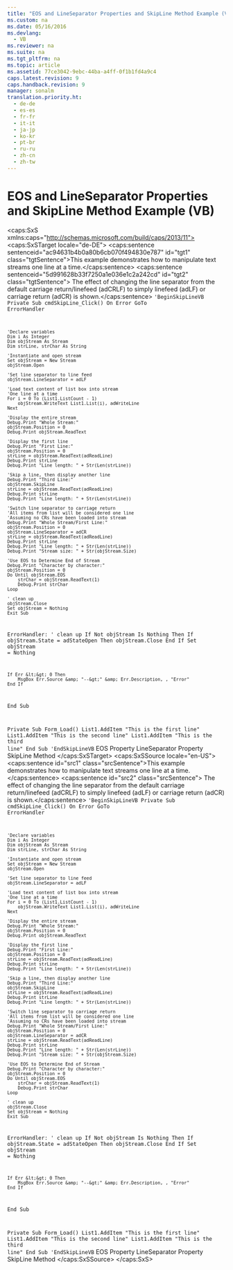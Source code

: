 ```yaml
---
title: "EOS and LineSeparator Properties and SkipLine Method Example (VB)"
ms.custom: na
ms.date: 05/16/2016
ms.devlang: 
  - VB
ms.reviewer: na
ms.suite: na
ms.tgt_pltfrm: na
ms.topic: article
ms.assetid: 77ce3042-9ebc-44ba-a4ff-0f1b1fd4a9c4
caps.latest.revision: 9
caps.handback.revision: 9
manager: sonalm
translation.priority.ht: 
  - de-de
  - es-es
  - fr-fr
  - it-it
  - ja-jp
  - ko-kr
  - pt-br
  - ru-ru
  - zh-cn
  - zh-tw
---
```

# EOS and LineSeparator Properties and SkipLine Method Example (VB)
<?xml version="1.0" encoding="utf-8"?>
<caps:SxS xmlns:caps="http://schemas.microsoft.com/build/caps/2013/11">
  <caps:SxSTarget locale="de-DE">
    <developerReferenceWithoutSyntaxDocument xsi:schemaLocation="http://ddue.schemas.microsoft.com/authoring/2003/5 http://dduestorage.blob.core.windows.net/ddueschema/developer.xsd" xmlns="http://ddue.schemas.microsoft.com/authoring/2003/5" xmlns:xlink="http://www.w3.org/1999/xlink" xmlns:xsi="http://www.w3.org/2001/XMLSchema-instance">
      <introduction>
        <para>
          <caps:sentence sentenceid="ac94631b4b0a80b6cb070f494830e787" id="tgt1" class="tgtSentence">This example demonstrates how to manipulate text streams one line at a time.</caps:sentence>
          <caps:sentence sentenceid="5d991628b33f7250a1e036e1c2a242cd" id="tgt2" class="tgtSentence"> The effect of changing the line separator from the default carriage return/linefeed (<legacyBold>adCRLF</legacyBold>) to simply linefeed (<legacyBold>adLF</legacyBold>) or carriage return (<legacyBold>adCR</legacyBold>) is shown.</caps:sentence>
        </para>
        <code>'BeginSkipLineVB
Private Sub cmdSkipLine_Click()
    On Error GoTo ErrorHandler
    
    'Declare variables
    Dim i As Integer
    Dim objStream As Stream
    Dim strLine, strChar As String
    
    'Instantiate and open stream
    Set objStream = New Stream
    objStream.Open
    
    'Set line separator to line feed
    objStream.LineSeparator = adLF
       
    'Load text content of list box into stream
    'One line at a time
    For i = 0 To (List1.ListCount - 1)
        objStream.WriteText List1.List(i), adWriteLine
    Next
    
    'Display the entire stream
    Debug.Print "Whole Stream:"
    objStream.Position = 0
    Debug.Print objStream.ReadText
        
    'Display the first line
    Debug.Print "First Line:"
    objStream.Position = 0
    strLine = objStream.ReadText(adReadLine)
    Debug.Print strLine
    Debug.Print "Line length: " + Str(Len(strLine))
    
    'Skip a line, then display another line
    Debug.Print "Third Line:"
    objStream.SkipLine
    strLine = objStream.ReadText(adReadLine)
    Debug.Print strLine
    Debug.Print "Line length: " + Str(Len(strLine))
    
    'Switch line separator to carriage return
    'All items from list will be considered one line
    'Assuming no CRs have been loaded into stream
    Debug.Print "Whole Stream/First Line:"
    objStream.Position = 0
    objStream.LineSeparator = adCR
    strLine = objStream.ReadText(adReadLine)
    Debug.Print strLine
    Debug.Print "Line length: " + Str(Len(strLine))
    Debug.Print "Stream size: " + Str(objStream.Size)
    
    'Use EOS to Determine End of Stream
    Debug.Print "Character by character:"
    objStream.Position = 0
    Do Until objStream.EOS
        strChar = objStream.ReadText(1)
        Debug.Print strChar
    Loop
    
    ' clean up
    objStream.Close
    Set objStream = Nothing
    Exit Sub
    
ErrorHandler:
    ' clean up
    If Not objStream Is Nothing Then
        If objStream.State = adStateOpen Then objStream.Close
    End If
    Set objStream = Nothing
    
    If Err &lt;&gt; 0 Then
        MsgBox Err.Source &amp; "--&gt;" &amp; Err.Description, , "Error"
    End If
End Sub

Private Sub Form_Load()
    List1.AddItem "This is the first line"
    List1.AddItem "This is the second line"
    List1.AddItem "This is the third line"
End Sub
'EndSkipLineVB</code>
      </introduction>
      <relatedTopics>
        <link xlink:href="57e08c5f-f3ed-4ecd-8c66-50b83b1031d1">EOS Property</link>
        <link xlink:href="0b20fbb8-6b83-48ec-b442-f96c8a4bafbb">LineSeparator Property</link>
        <link xlink:href="0abc00fe-ee09-4c8e-b1f2-48ee9c5f3329">SkipLine Method</link>
      </relatedTopics>
    </developerReferenceWithoutSyntaxDocument>
  </caps:SxSTarget>
  <caps:SxSSource locale="en-US">
    <developerReferenceWithoutSyntaxDocument xsi:schemaLocation="http://ddue.schemas.microsoft.com/authoring/2003/5 http://dduestorage.blob.core.windows.net/ddueschema/developer.xsd" xmlns="http://ddue.schemas.microsoft.com/authoring/2003/5" xmlns:xlink="http://www.w3.org/1999/xlink" xmlns:xsi="http://www.w3.org/2001/XMLSchema-instance">
      <introduction>
        <para>
          <caps:sentence id="src1" class="srcSentence">This example demonstrates how to manipulate text streams one line at a time.</caps:sentence>
          <caps:sentence id="src2" class="srcSentence"> The effect of changing the line separator from the default carriage return/linefeed (<legacyBold>adCRLF</legacyBold>) to simply linefeed (<legacyBold>adLF</legacyBold>) or carriage return (<legacyBold>adCR</legacyBold>) is shown.</caps:sentence>
        </para>
        <code>'BeginSkipLineVB
Private Sub cmdSkipLine_Click()
    On Error GoTo ErrorHandler
    
    'Declare variables
    Dim i As Integer
    Dim objStream As Stream
    Dim strLine, strChar As String
    
    'Instantiate and open stream
    Set objStream = New Stream
    objStream.Open
    
    'Set line separator to line feed
    objStream.LineSeparator = adLF
       
    'Load text content of list box into stream
    'One line at a time
    For i = 0 To (List1.ListCount - 1)
        objStream.WriteText List1.List(i), adWriteLine
    Next
    
    'Display the entire stream
    Debug.Print "Whole Stream:"
    objStream.Position = 0
    Debug.Print objStream.ReadText
        
    'Display the first line
    Debug.Print "First Line:"
    objStream.Position = 0
    strLine = objStream.ReadText(adReadLine)
    Debug.Print strLine
    Debug.Print "Line length: " + Str(Len(strLine))
    
    'Skip a line, then display another line
    Debug.Print "Third Line:"
    objStream.SkipLine
    strLine = objStream.ReadText(adReadLine)
    Debug.Print strLine
    Debug.Print "Line length: " + Str(Len(strLine))
    
    'Switch line separator to carriage return
    'All items from list will be considered one line
    'Assuming no CRs have been loaded into stream
    Debug.Print "Whole Stream/First Line:"
    objStream.Position = 0
    objStream.LineSeparator = adCR
    strLine = objStream.ReadText(adReadLine)
    Debug.Print strLine
    Debug.Print "Line length: " + Str(Len(strLine))
    Debug.Print "Stream size: " + Str(objStream.Size)
    
    'Use EOS to Determine End of Stream
    Debug.Print "Character by character:"
    objStream.Position = 0
    Do Until objStream.EOS
        strChar = objStream.ReadText(1)
        Debug.Print strChar
    Loop
    
    ' clean up
    objStream.Close
    Set objStream = Nothing
    Exit Sub
    
ErrorHandler:
    ' clean up
    If Not objStream Is Nothing Then
        If objStream.State = adStateOpen Then objStream.Close
    End If
    Set objStream = Nothing
    
    If Err &lt;&gt; 0 Then
        MsgBox Err.Source &amp; "--&gt;" &amp; Err.Description, , "Error"
    End If
End Sub

Private Sub Form_Load()
    List1.AddItem "This is the first line"
    List1.AddItem "This is the second line"
    List1.AddItem "This is the third line"
End Sub
'EndSkipLineVB</code>
      </introduction>
      <relatedTopics>
        <link xlink:href="57e08c5f-f3ed-4ecd-8c66-50b83b1031d1">EOS Property</link>
        <link xlink:href="0b20fbb8-6b83-48ec-b442-f96c8a4bafbb">LineSeparator Property</link>
        <link xlink:href="0abc00fe-ee09-4c8e-b1f2-48ee9c5f3329">SkipLine Method</link>
      </relatedTopics>
    </developerReferenceWithoutSyntaxDocument>
  </caps:SxSSource>
</caps:SxS>